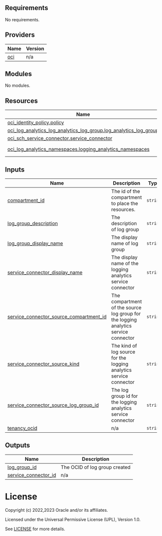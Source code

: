 <!-- BEGIN_TF_DOCS -->
## Requirements

No requirements.

## Providers

| Name | Version |
|------|---------|
| <a name="provider_oci"></a> [oci](#provider\_oci) | n/a |

## Modules

No modules.

## Resources

| Name | Type |
|------|------|
| [oci_identity_policy.policy](https://registry.terraform.io/providers/oracle/oci/latest/docs/resources/identity_policy) | resource |
| [oci_log_analytics_log_analytics_log_group.log_analytics_log_group](https://registry.terraform.io/providers/oracle/oci/latest/docs/resources/log_analytics_log_analytics_log_group) | resource |
| [oci_sch_service_connector.service_connector](https://registry.terraform.io/providers/oracle/oci/latest/docs/resources/sch_service_connector) | resource |
| [oci_log_analytics_namespaces.logging_analytics_namespaces](https://registry.terraform.io/providers/oracle/oci/latest/docs/data-sources/log_analytics_namespaces) | data source |

## Inputs

| Name | Description | Type | Default | Required |
|------|-------------|------|---------|:--------:|
| <a name="input_compartment_id"></a> [compartment\_id](#input\_compartment\_id) | The id of the compartment to place the resources. | `string` | n/a | yes |
| <a name="input_log_group_description"></a> [log\_group\_description](#input\_log\_group\_description) | The description of log group | `string` | n/a | yes |
| <a name="input_log_group_display_name"></a> [log\_group\_display\_name](#input\_log\_group\_display\_name) | The display name of log group | `string` | n/a | yes |
| <a name="input_service_connector_display_name"></a> [service\_connector\_display\_name](#input\_service\_connector\_display\_name) | The display name of the logging analytics service connector | `string` | n/a | yes |
| <a name="input_service_connector_source_compartment_id"></a> [service\_connector\_source\_compartment\_id](#input\_service\_connector\_source\_compartment\_id) | The compartment of the source log group for the logging analytics service connector | `string` | n/a | yes |
| <a name="input_service_connector_source_kind"></a> [service\_connector\_source\_kind](#input\_service\_connector\_source\_kind) | The kind of log source for the logging analytics service connector | `string` | n/a | yes |
| <a name="input_service_connector_source_log_group_id"></a> [service\_connector\_source\_log\_group\_id](#input\_service\_connector\_source\_log\_group\_id) | The log group id for the logging analytics service connector | `string` | n/a | yes |
| <a name="input_tenancy_ocid"></a> [tenancy\_ocid](#input\_tenancy\_ocid) | n/a | `string` | n/a | yes |

## Outputs

| Name | Description |
|------|-------------|
| <a name="output_log_group_id"></a> [log\_group\_id](#output\_log\_group\_id) | The OCID of log group created |
| <a name="output_service_connector_id"></a> [service\_connector\_id](#output\_service\_connector\_id) | n/a |
<!-- END_TF_DOCS -->    

# License

Copyright (c) 2022,2023 Oracle and/or its affiliates.

Licensed under the Universal Permissive License (UPL), Version 1.0.

See [LICENSE](./LICENSE) for more details.